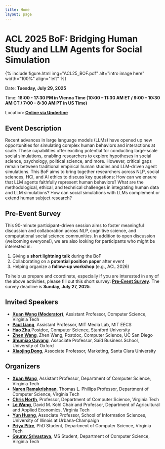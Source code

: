 ```yaml
---
title: Home
layout: page
---
```


# ACL 2025 BoF: Bridging Human Study and LLM Agents for Social Simulation

{% include figure.html img="ACL25_BOF.pdf" alt="intro image here" width="100%" align="left" %}

Date: **Tuesday, July 29, 2025**

Time: **16:00 - 17:30 PM in Vienna Time (10:00 – 11:30 AM ET / 9:00 – 10:30 AM CT / 7:00 – 8:30 AM PT in US Time)**

Location: **[Online via Underline](https://us06web.zoom.us/j/81864504603?pwd=cjvK4uCYYMd1AvKcpaqNI0LFRq5bDL.1)**

## Event Description
Recent advances in large language models (LLMs) have opened up new opportunities for simulating complex human behaviors and interactions at scale. These capabilities offer exciting potential for conducting large-scale social simulations, enabling researchers to explore hypotheses in social science, psychology, political science, and more. However, critical gaps remain between traditional empirical human studies and LLM-driven agent simulations. This BoF aims to bring together researchers across NLP, social sciences, HCI, and AI ethics to discuss key questions: How can we ensure that LLM agents faithfully represent human behaviors? What are the methodological, ethical, and technical challenges in integrating human data and LLM simulations? How can social simulations with LLMs complement or extend human subject research?

## Pre-Event Survey
This 90-minute participant-driven session aims to foster meaningful discussion and collaboration across NLP, cognitive science, and computational social science communities. In addition to open discussion (welcoming everyone!), we are also looking for participants who might be interested in:

1. Giving a **short lightning talk** during the BoF
2. Collaborating on a **potential position paper** after event
3. Helping organize a **follow-up workshop** (e.g., ACL 2026)

To help us prepare and coordinate, especially if you are interested in any of the above activities, please fill out this short survey: [**Pre-Event Survey**](https://docs.google.com/forms/d/e/1FAIpQLSfMj6X4RXfGgJPRjXpRDo1EEmE1TgEtGZ2V9yEArkJ_RvfyLA/viewform?usp=header). The survey deadline is **Sunday, July 27, 2025**. 


## Invited Speakers
- [**Xuan Wang (Moderator)**](https://xuanwang91.github.io/), Assistant Professor, Computer Science, Virginia Tech
- [**Paul Liang**](https://pliang279.github.io/), Assistant Professor, MIT Media Lab, MIT EECS
- [**Hao Zhu**](https://www.zhuhao.me/),Postdoc, Computer Science, Stanford University
- [**Zhen Wang**](https://zhenwang9102.github.io/), Zhen Wang, Postdoc, Computer Science, UC San Diego
- [**Shumiao Ouyang**](https://www.shumiaoouyang.com/), Associate Professor, Saïd Business School, University of Oxford
- [**Xiaojing Dong**](https://xjdong.github.io/), Associate Professor, Marketing, Santa Clara University 

## Organizers
- [**Xuan Wang**](https://xuanwang91.github.io/), Assistant Professor, Department of Computer Science, Virginia Tech
- [**Naren Ramakrishnan**](https://sanghani.cs.vt.edu/person/naren-ramakrishnan.html), Thomas L. Phillips Professor, Department of Computer Science, Virginia Tech
- [**Chris North**](https://wordpress.cs.vt.edu/infovis/), Professor, Department of Computer Science, Virginia Tech
- [**Le Wang**](https://aaec.vt.edu/people/faculty/lwang.html), David M. Kohl Chair and Professor, Department of Agricultural and Applied Economics, Virginia Tech
- [**Yun Huang**](https://ischool.illinois.edu/people/yun-huang), Associate Professor, School of Information Sciences, University of Illinois at Urbana-Champaign
- [**Priya Pitre**](https://priyapitre.github.io/), PhD Student, Department of Computer Science, Virginia Tech
- [**Gaurav Srivastava**](https://ctrl-gaurav.github.io/), MS Student, Department of Computer Science, Virginia Tech
